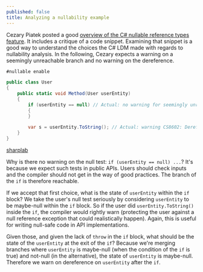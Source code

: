 ```yaml
---
published: false
title: Analyzing a nullability example
---
```


Cezary Piatek posted a good [overview of the C# nullable reference types feature](https://cezarypiatek.github.io/post/non-nullable-references-in-dotnet-core/#there-is-still-room-for-improvement). 
It includes a critique of a code snippet. Examining that snippet  is a good way to understand the choices the C# LDM made with regards to nullability analysis.
In the following, Cezary expects a warning on a seemingly unreachable branch and no warning on the dereference.

``` csharp
#nullable enable

public class User 
{
    public static void Method(User userEntity)
    {
        if (userEntity == null) // Actual: no warning for seemingly unreachable branch. 
        {
        }
        
        var s = userEntity.ToString(); // Actual: warning CS8602: Dereference of a possibly null reference.
    }
}
```
[sharplab](https://sharplab.io/#v2:EYLgxg9gTgpgtADwGwBYA+BiAdgVwDZ4CGweMABDFsaQLABQ9AAgMxmMBMZAqgM4xRl6Ab3pkxbVowCMSNijIBZGABcAFhAAmACl78yOPlACiWZQEtlATwCUo8SLrinZMwDMyWg/xPmrZALz+ZLgE1mQA9OHBEGQA7oRQWGZYAOZkrtBkfDAAtskpeJb6WLCEYKrU5MBQhFjlgo7OYg5NYgC+dk2dzgBuCVkB+oY+FpYAdAAqEADKylD5WtYA3BFR8Yn5ZADC0wAcSAAM7CBkACL8MK4XdeQQ7oRkAA4QPDxmJEUheGSwV7A3Y26HTobSAA=)

Why is there no warning on the null test: `if (userEntity == null) ...`? 
It's because we expect such tests in public APIs. Users should check inputs and the compiler should not get in the way of good practices. The branch of the `if` is therefore reachable.

If we accept that first choice, what is the state of `userEntity` within the `if` block? 
We take the user's null test seriously by considering `userEntity` to be maybe-null within the `if` block. So if the user did `userEntity.ToString()` inside the `if`, the compiler would rightly warn (protecting the user against a null reference exception that could realistically happen). Again, this is useful for writing null-safe code in API implementations. 

Given those, and given the lack of `throw` in the `if` block, what should be the state of the `userEntity` at the exit of the `if`? 
Because we're merging branches where `userEntity` is maybe-null (when the condition of the `if` is true) and not-null (in the alternative), the state of `userEntity` is maybe-null. Therefore we warn on dereference on `userEntity` after the `if`.
